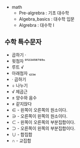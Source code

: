 - math
  - Pre-algrebra : 기초 대수학
  - Algebra_basics : 대수학 입문
  - Algrebra : 대수학 I

## 수학 특수문자
- 곱하기 ·
- 윗첨자 ⁰¹²³⁴⁵⁶⁷⁸⁹ⁿ
- 루트 √
- 아래첨자 ₁₂₃₄
- · 곱하기
- ÷ 나누기
- √ 제곱근
- ± 양수와 음수
- ≠ 같지앉다
- ∈ - 왼쪽이 오른쪽의 원소이다.
- ∋ - 오른쪽이 왼쪽의 원소이다.
- ⊂ - 왼쪽이 오른쪽의 부분집합이다. 
- ⊃ - 오른쪽이 왼쪽의 부분집합이다. 
- ∪ - 합집합
- ∩ - 교집합
